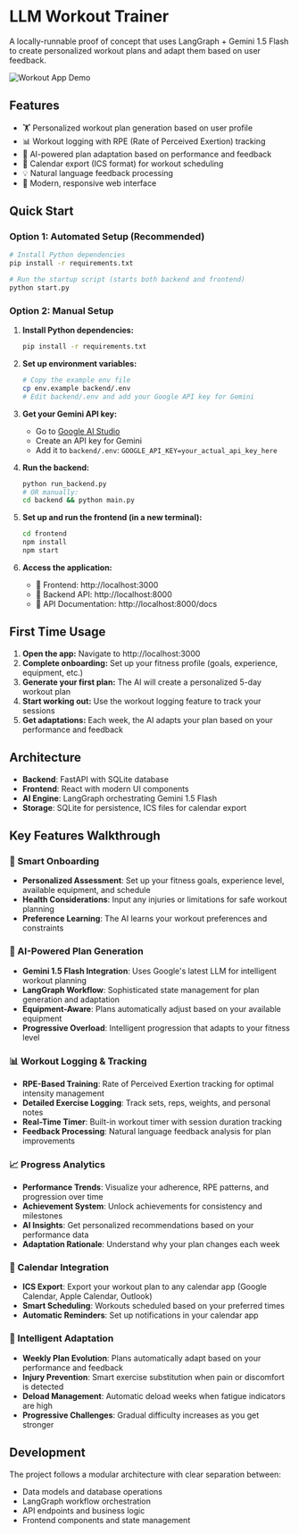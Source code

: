 # LLM Workout Trainer

A locally-runnable proof of concept that uses LangGraph + Gemini 1.5 Flash to create personalized workout plans and adapt them based on user feedback.

![Workout App Demo](workout.gif)

## Features

- 🏋️ Personalized workout plan generation based on user profile
- 📊 Workout logging with RPE (Rate of Perceived Exertion) tracking
- 🔄 AI-powered plan adaptation based on performance and feedback
- 📅 Calendar export (ICS format) for workout scheduling
- 💡 Natural language feedback processing
- 📱 Modern, responsive web interface

## Quick Start

### Option 1: Automated Setup (Recommended)
```bash
# Install Python dependencies
pip install -r requirements.txt

# Run the startup script (starts both backend and frontend)
python start.py
```

### Option 2: Manual Setup

1. **Install Python dependencies:**
   ```bash
   pip install -r requirements.txt
   ```

2. **Set up environment variables:**
   ```bash
   # Copy the example env file
   cp env.example backend/.env
   # Edit backend/.env and add your Google API key for Gemini
   ```

3. **Get your Gemini API key:**
   - Go to [Google AI Studio](https://aistudio.google.com/)
   - Create an API key for Gemini
   - Add it to `backend/.env`: `GOOGLE_API_KEY=your_actual_api_key_here`

4. **Run the backend:**
   ```bash
   python run_backend.py
   # OR manually:
   cd backend && python main.py
   ```

5. **Set up and run the frontend (in a new terminal):**
   ```bash
   cd frontend
   npm install
   npm start
   ```

6. **Access the application:**
   - 🎨 Frontend: http://localhost:3000
   - 🚀 Backend API: http://localhost:8000
   - 📖 API Documentation: http://localhost:8000/docs

## First Time Usage

1. **Open the app:** Navigate to http://localhost:3000
2. **Complete onboarding:** Set up your fitness profile (goals, experience, equipment, etc.)
3. **Generate your first plan:** The AI will create a personalized 5-day workout plan
4. **Start working out:** Use the workout logging feature to track your sessions
5. **Get adaptations:** Each week, the AI adapts your plan based on your performance and feedback

## Architecture

- **Backend**: FastAPI with SQLite database
- **Frontend**: React with modern UI components
- **AI Engine**: LangGraph orchestrating Gemini 1.5 Flash
- **Storage**: SQLite for persistence, ICS files for calendar export

## Key Features Walkthrough

### 🎯 Smart Onboarding
- **Personalized Assessment**: Set up your fitness goals, experience level, available equipment, and schedule
- **Health Considerations**: Input any injuries or limitations for safe workout planning
- **Preference Learning**: The AI learns your workout preferences and constraints

### 🤖 AI-Powered Plan Generation
- **Gemini 1.5 Flash Integration**: Uses Google's latest LLM for intelligent workout planning
- **LangGraph Workflow**: Sophisticated state management for plan generation and adaptation
- **Equipment-Aware**: Plans automatically adjust based on your available equipment
- **Progressive Overload**: Intelligent progression that adapts to your fitness level

### 📊 Workout Logging & Tracking
- **RPE-Based Training**: Rate of Perceived Exertion tracking for optimal intensity management
- **Detailed Exercise Logging**: Track sets, reps, weights, and personal notes
- **Real-Time Timer**: Built-in workout timer with session duration tracking
- **Feedback Processing**: Natural language feedback analysis for plan improvements

### 📈 Progress Analytics
- **Performance Trends**: Visualize your adherence, RPE patterns, and progression over time
- **Achievement System**: Unlock achievements for consistency and milestones
- **AI Insights**: Get personalized recommendations based on your performance data
- **Adaptation Rationale**: Understand why your plan changes each week

### 📅 Calendar Integration
- **ICS Export**: Export your workout plan to any calendar app (Google Calendar, Apple Calendar, Outlook)
- **Smart Scheduling**: Workouts scheduled based on your preferred times
- **Automatic Reminders**: Set up notifications in your calendar app

### 🔄 Intelligent Adaptation
- **Weekly Plan Evolution**: Plans automatically adapt based on your performance and feedback
- **Injury Prevention**: Smart exercise substitution when pain or discomfort is detected
- **Deload Management**: Automatic deload weeks when fatigue indicators are high
- **Progressive Challenges**: Gradual difficulty increases as you get stronger

## Development

The project follows a modular architecture with clear separation between:
- Data models and database operations
- LangGraph workflow orchestration
- API endpoints and business logic
- Frontend components and state management
